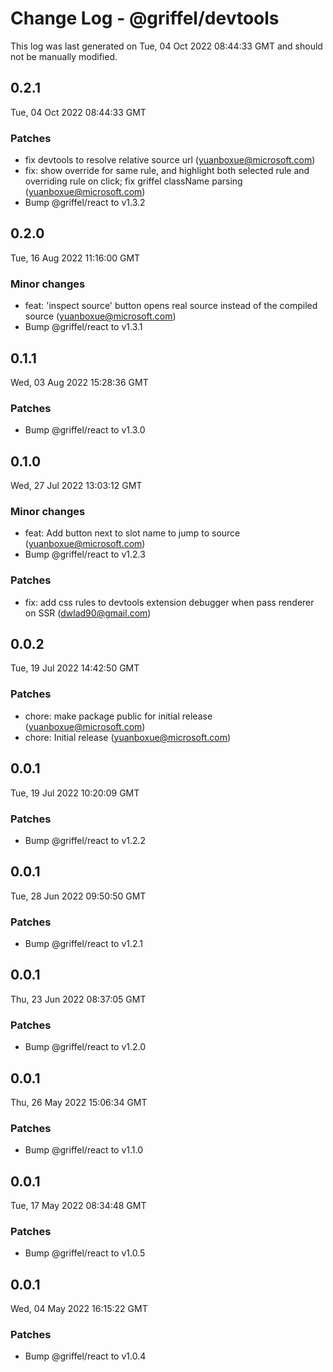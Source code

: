 # Change Log - @griffel/devtools

This log was last generated on Tue, 04 Oct 2022 08:44:33 GMT and should not be manually modified.

<!-- Start content -->

## 0.2.1

Tue, 04 Oct 2022 08:44:33 GMT

### Patches

- fix devtools to resolve relative source url (yuanboxue@microsoft.com)
- fix: show override for same rule, and highlight both selected rule and overriding rule on click; fix griffel className parsing (yuanboxue@microsoft.com)
- Bump @griffel/react to v1.3.2

## 0.2.0

Tue, 16 Aug 2022 11:16:00 GMT

### Minor changes

- feat: 'inspect source' button opens real source instead of the compiled source (yuanboxue@microsoft.com)
- Bump @griffel/react to v1.3.1

## 0.1.1

Wed, 03 Aug 2022 15:28:36 GMT

### Patches

- Bump @griffel/react to v1.3.0

## 0.1.0

Wed, 27 Jul 2022 13:03:12 GMT

### Minor changes

- feat: Add button next to slot name to jump to source (yuanboxue@microsoft.com)
- Bump @griffel/react to v1.2.3

### Patches

- fix: add css rules to devtools extension debugger when pass renderer on SSR (dwlad90@gmail.com)

## 0.0.2

Tue, 19 Jul 2022 14:42:50 GMT

### Patches

- chore: make package public for initial release (yuanboxue@microsoft.com)
- chore: Initial release (yuanboxue@microsoft.com)

## 0.0.1

Tue, 19 Jul 2022 10:20:09 GMT

### Patches

- Bump @griffel/react to v1.2.2

## 0.0.1

Tue, 28 Jun 2022 09:50:50 GMT

### Patches

- Bump @griffel/react to v1.2.1

## 0.0.1

Thu, 23 Jun 2022 08:37:05 GMT

### Patches

- Bump @griffel/react to v1.2.0

## 0.0.1

Thu, 26 May 2022 15:06:34 GMT

### Patches

- Bump @griffel/react to v1.1.0

## 0.0.1

Tue, 17 May 2022 08:34:48 GMT

### Patches

- Bump @griffel/react to v1.0.5

## 0.0.1

Wed, 04 May 2022 16:15:22 GMT

### Patches

- Bump @griffel/react to v1.0.4

